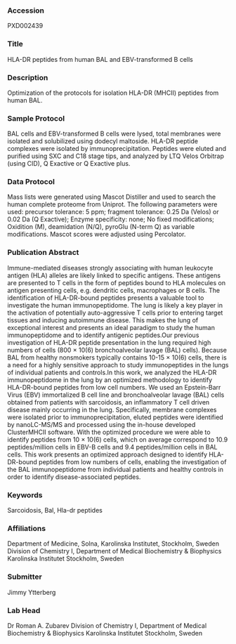 ### Accession
PXD002439

### Title
HLA-DR peptides from human BAL and EBV-transformed B cells

### Description
Optimization of the protocols for isolation HLA-DR (MHCII) peptides from human BAL.

### Sample Protocol
BAL cells and EBV-transformed B cells were lysed, total membranes were isolated and solubilized using dodecyl maltoside. HLA-DR peptide complexes were isolated by immunoprecipitation. Peptides were eluted and purified using SXC and C18 stage tips, and analyzed by LTQ Velos Orbitrap (using CID), Q Exactive or Q Exactive plus.

### Data Protocol
Mass lists were generated using Mascot Distiller and used to search the human complete proteome from Uniprot. The following parameters were used: precursor tolerance: 5 ppm; fragment tolerance: 0.25 Da (Velos) or 0.02 Da (Q Exactive); Enzyme specificity: none; No fixed modifications; Oxidition (M), deamidation (N/Q), pyroGlu (N-term Q) as variable modifications. Mascot scores were adjusted using Percolator.

### Publication Abstract
Immune-mediated diseases strongly associating with human leukocyte antigen (HLA) alleles are likely linked to specific antigens. These antigens are presented to T cells in the form of peptides bound to HLA molecules on antigen presenting cells, e.g. dendritic cells, macrophages or B cells. The identification of HLA-DR-bound peptides presents a valuable tool to investigate the human immunopeptidome. The lung is likely a key player in the activation of potentially auto-aggressive T cells prior to entering target tissues and inducing autoimmune disease. This makes the lung of exceptional interest and presents an ideal paradigm to study the human immunopeptidome and to identify antigenic peptides.Our previous investigation of HLA-DR peptide presentation in the lung required high numbers of cells (800 &#xd7; 10(6) bronchoalveolar lavage (BAL) cells). Because BAL from healthy nonsmokers typically contains 10-15 &#xd7; 10(6) cells, there is a need for a highly sensitive approach to study immunopeptides in the lungs of individual patients and controls.In this work, we analyzed the HLA-DR immunopeptidome in the lung by an optimized methodology to identify HLA-DR-bound peptides from low cell numbers. We used an Epstein-Barr Virus (EBV) immortalized B cell line and bronchoalveolar lavage (BAL) cells obtained from patients with sarcoidosis, an inflammatory T cell driven disease mainly occurring in the lung. Specifically, membrane complexes were isolated prior to immunoprecipitation, eluted peptides were identified by nanoLC-MS/MS and processed using the in-house developed ClusterMHCII software. With the optimized procedure we were able to identify peptides from 10 &#xd7; 10(6) cells, which on average correspond to 10.9 peptides/million cells in EBV-B cells and 9.4 peptides/million cells in BAL cells. This work presents an optimized approach designed to identify HLA-DR-bound peptides from low numbers of cells, enabling the investigation of the BAL immunopeptidome from individual patients and healthy controls in order to identify disease-associated peptides.

### Keywords
Sarcoidosis, Bal, Hla-dr peptides

### Affiliations
Department of Medicine, Solna, Karolinska Institutet, Stockholm, Sweden
Division of Chemistry I, Department of Medical Biochemistry & Biophysics Karolinska Institutet Stockholm, Sweden

### Submitter
Jimmy Ytterberg

### Lab Head
Dr Roman A. Zubarev
Division of Chemistry I, Department of Medical Biochemistry & Biophysics Karolinska Institutet Stockholm, Sweden


